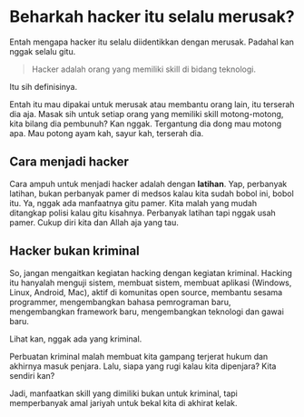 # Beharkah hacker itu selalu merusak?

Entah mengapa hacker itu selalu diidentikkan dengan merusak. Padahal kan nggak selalu gitu.

> Hacker adalah orang yang memiliki skill di bidang teknologi.

Itu sih definisinya.

Entah itu mau dipakai untuk merusak atau membantu orang lain, itu terserah dia aja. Masak sih untuk setiap orang yang memiliki skill motong-motong, kita bilang dia pembunuh? Kan nggak. Tergantung dia dong mau motong apa. Mau potong ayam kah, sayur kah, terserah dia.

## Cara menjadi hacker 

Cara ampuh untuk menjadi hacker adalah dengan **latihan**. Yap, perbanyak latihan, bukan perbanyak pamer di medsos kalau kita sudah bobol ini, bobol itu. Ya, nggak ada manfaatnya gitu pamer. Kita malah yang mudah ditangkap polisi kalau gitu kisahnya. Perbanyak latihan tapi nggak usah pamer. Cukup diri kita dan Allah aja yang tau.

## Hacker bukan kriminal

So, jangan mengaitkan kegiatan hacking dengan kegiatan kriminal. Hacking itu hanyalah menguji sistem, membuat sistem, membuat aplikasi (Windows, Linux, Android, Mac), aktif di komunitas open source, membantu sesama programmer, mengembangkan bahasa pemrograman baru, mengembangkan framework baru, mengembangkan teknologi dan gawai baru.

Lihat kan, nggak ada yang kriminal.

Perbuatan kriminal malah membuat kita gampang terjerat hukum dan akhirnya masuk penjara. Lalu, siapa yang rugi kalau kita dipenjara? Kita sendiri kan?

Jadi, manfaatkan skill yang dimiliki bukan untuk kriminal, tapi memperbanyak amal jariyah untuk bekal kita di akhirat kelak.